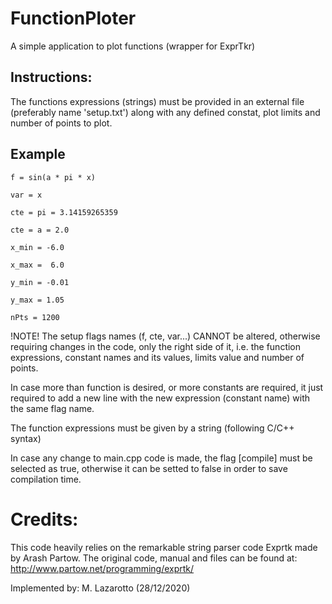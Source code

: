# FunctionPloter
A simple application to plot functions (wrapper for ExprTkr)

## Instructions:
The functions expressions (strings) must be provided in an external file (preferably name 'setup.txt') along with any defined constat, plot limits and 
number of points to plot.

## Example
`f = sin(a * pi * x)`

 `var = x`
 
 `cte = pi = 3.14159265359`
 
 `cte = a = 2.0`
 
 `x_min = -6.0`
 
 `x_max =  6.0`
 
 `y_min = -0.01`
 
 `y_max = 1.05`
 
 `nPts = 1200`

!NOTE! The setup flags names (f, cte, var...) CANNOT be altered, otherwise requiring changes in the code, only the right side of it, i.e. the function 
expressions, constant names and its values, limits value and number of points.

In case more than function is desired, or more constants are required, it just required to add a new line with the new expression (constant name) with 
the same flag name.

The function expressions must be given by a string (following C/C++ syntax)

In case any change to main.cpp code is made, the flag [compile] must be selected as true, otherwise it can be setted to false in order to save compilation
time.

# Credits:
This code heavily relies on the remarkable string parser code Exprtk made by Arash Partow. The original code, manual and files can be found at:
http://www.partow.net/programming/exprtk/

Implemented by: M. Lazarotto (28/12/2020)
